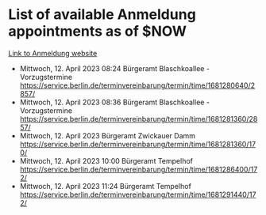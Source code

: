 # List of available Anmeldung appointments as of $NOW
[Link to Anmeldung website](https://service.berlin.de/terminvereinbarung/termin/tag.php?termin=1&anliegen[]=120686&dienstleisterlist=122210,122217,327316,122219,327312,122227,327314,122231,327346,122243,327348,122254,122252,329742,122260,329745,122262,329748,122271,327278,122273,327274,122277,327276,330436,122280,327294,122282,327290,122284,327292,122291,327270,122285,327266,122286,327264,122296,327268,150230,329760,122297,327286,122294,327284,122312,329763,122314,329775,122304,327330,122311,327334,122309,327332,317869,122281,327352,122279,329772,122283,122276,327324,122274,327326,122267,329766,122246,327318,122251,327320,122257,327322,122208,327298,122226,327300&herkunft=http%3A%2F%2Fservice.berlin.de%2Fdienstleistung%2F120686%2F)
- Mittwoch, 12. April 2023 08:24 Bürgeramt Blaschkoallee - Vorzugstermine https://service.berlin.de/terminvereinbarung/termin/time/1681280640/2857/
- Mittwoch, 12. April 2023 08:36 Bürgeramt Blaschkoallee - Vorzugstermine https://service.berlin.de/terminvereinbarung/termin/time/1681281360/2857/
- Mittwoch, 12. April 2023  Bürgeramt Zwickauer Damm https://service.berlin.de/terminvereinbarung/termin/time/1681281360/170/
- Mittwoch, 12. April 2023 10:00 Bürgeramt Tempelhof https://service.berlin.de/terminvereinbarung/termin/time/1681286400/172/
- Mittwoch, 12. April 2023 11:24 Bürgeramt Tempelhof https://service.berlin.de/terminvereinbarung/termin/time/1681291440/172/
